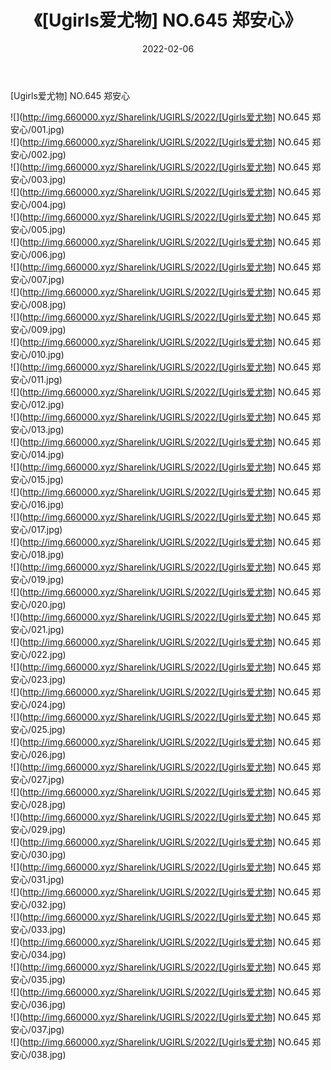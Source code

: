 ﻿---
layout: post
title:  《[Ugirls爱尤物] NO.645 郑安心》
date:   2022-02-06
img: http://img.660000.xyz/Sharelink/UGIRLS/2022/[Ugirls爱尤物] NO.645 郑安心/000.jpg
categories: [美女, 清纯, 唯美]
---

[Ugirls爱尤物] NO.645 郑安心

 ![](http://img.660000.xyz/Sharelink/UGIRLS/2022/[Ugirls爱尤物] NO.645 郑安心/001.jpg) <br>![](http://img.660000.xyz/Sharelink/UGIRLS/2022/[Ugirls爱尤物] NO.645 郑安心/002.jpg) <br>![](http://img.660000.xyz/Sharelink/UGIRLS/2022/[Ugirls爱尤物] NO.645 郑安心/003.jpg) <br>![](http://img.660000.xyz/Sharelink/UGIRLS/2022/[Ugirls爱尤物] NO.645 郑安心/004.jpg) <br>![](http://img.660000.xyz/Sharelink/UGIRLS/2022/[Ugirls爱尤物] NO.645 郑安心/005.jpg) <br>![](http://img.660000.xyz/Sharelink/UGIRLS/2022/[Ugirls爱尤物] NO.645 郑安心/006.jpg) <br>![](http://img.660000.xyz/Sharelink/UGIRLS/2022/[Ugirls爱尤物] NO.645 郑安心/007.jpg) <br>![](http://img.660000.xyz/Sharelink/UGIRLS/2022/[Ugirls爱尤物] NO.645 郑安心/008.jpg) <br>![](http://img.660000.xyz/Sharelink/UGIRLS/2022/[Ugirls爱尤物] NO.645 郑安心/009.jpg) <br>![](http://img.660000.xyz/Sharelink/UGIRLS/2022/[Ugirls爱尤物] NO.645 郑安心/010.jpg) <br>![](http://img.660000.xyz/Sharelink/UGIRLS/2022/[Ugirls爱尤物] NO.645 郑安心/011.jpg) <br>![](http://img.660000.xyz/Sharelink/UGIRLS/2022/[Ugirls爱尤物] NO.645 郑安心/012.jpg) <br>![](http://img.660000.xyz/Sharelink/UGIRLS/2022/[Ugirls爱尤物] NO.645 郑安心/013.jpg) <br>![](http://img.660000.xyz/Sharelink/UGIRLS/2022/[Ugirls爱尤物] NO.645 郑安心/014.jpg) <br>![](http://img.660000.xyz/Sharelink/UGIRLS/2022/[Ugirls爱尤物] NO.645 郑安心/015.jpg) <br>![](http://img.660000.xyz/Sharelink/UGIRLS/2022/[Ugirls爱尤物] NO.645 郑安心/016.jpg) <br>![](http://img.660000.xyz/Sharelink/UGIRLS/2022/[Ugirls爱尤物] NO.645 郑安心/017.jpg) <br>![](http://img.660000.xyz/Sharelink/UGIRLS/2022/[Ugirls爱尤物] NO.645 郑安心/018.jpg) <br>![](http://img.660000.xyz/Sharelink/UGIRLS/2022/[Ugirls爱尤物] NO.645 郑安心/019.jpg) <br>![](http://img.660000.xyz/Sharelink/UGIRLS/2022/[Ugirls爱尤物] NO.645 郑安心/020.jpg) <br>![](http://img.660000.xyz/Sharelink/UGIRLS/2022/[Ugirls爱尤物] NO.645 郑安心/021.jpg) <br>![](http://img.660000.xyz/Sharelink/UGIRLS/2022/[Ugirls爱尤物] NO.645 郑安心/022.jpg) <br>![](http://img.660000.xyz/Sharelink/UGIRLS/2022/[Ugirls爱尤物] NO.645 郑安心/023.jpg) <br>![](http://img.660000.xyz/Sharelink/UGIRLS/2022/[Ugirls爱尤物] NO.645 郑安心/024.jpg) <br>![](http://img.660000.xyz/Sharelink/UGIRLS/2022/[Ugirls爱尤物] NO.645 郑安心/025.jpg) <br>![](http://img.660000.xyz/Sharelink/UGIRLS/2022/[Ugirls爱尤物] NO.645 郑安心/026.jpg) <br>![](http://img.660000.xyz/Sharelink/UGIRLS/2022/[Ugirls爱尤物] NO.645 郑安心/027.jpg) <br>![](http://img.660000.xyz/Sharelink/UGIRLS/2022/[Ugirls爱尤物] NO.645 郑安心/028.jpg) <br>![](http://img.660000.xyz/Sharelink/UGIRLS/2022/[Ugirls爱尤物] NO.645 郑安心/029.jpg) <br>![](http://img.660000.xyz/Sharelink/UGIRLS/2022/[Ugirls爱尤物] NO.645 郑安心/030.jpg) <br>![](http://img.660000.xyz/Sharelink/UGIRLS/2022/[Ugirls爱尤物] NO.645 郑安心/031.jpg) <br>![](http://img.660000.xyz/Sharelink/UGIRLS/2022/[Ugirls爱尤物] NO.645 郑安心/032.jpg) <br>![](http://img.660000.xyz/Sharelink/UGIRLS/2022/[Ugirls爱尤物] NO.645 郑安心/033.jpg) <br>![](http://img.660000.xyz/Sharelink/UGIRLS/2022/[Ugirls爱尤物] NO.645 郑安心/034.jpg) <br>![](http://img.660000.xyz/Sharelink/UGIRLS/2022/[Ugirls爱尤物] NO.645 郑安心/035.jpg) <br>![](http://img.660000.xyz/Sharelink/UGIRLS/2022/[Ugirls爱尤物] NO.645 郑安心/036.jpg) <br>![](http://img.660000.xyz/Sharelink/UGIRLS/2022/[Ugirls爱尤物] NO.645 郑安心/037.jpg) <br>![](http://img.660000.xyz/Sharelink/UGIRLS/2022/[Ugirls爱尤物] NO.645 郑安心/038.jpg) <br>